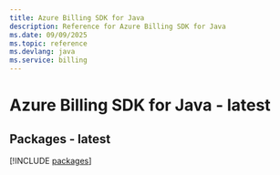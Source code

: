 ```yaml
---
title: Azure Billing SDK for Java
description: Reference for Azure Billing SDK for Java
ms.date: 09/09/2025
ms.topic: reference
ms.devlang: java
ms.service: billing
---
```

# Azure Billing SDK for Java - latest
## Packages - latest
[!INCLUDE [packages](billing-index.md)]